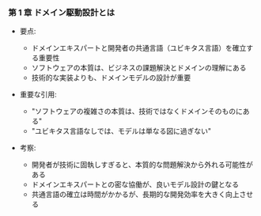 ### 第 1 章 ドメイン駆動設計とは

- 要点:

  - ドメインエキスパートと開発者の共通言語（ユビキタス言語）を確立する重要性
  - ソフトウェアの本質は、ビジネスの課題解決とドメインの理解にある
  - 技術的な実装よりも、ドメインモデルの設計が重要

- 重要な引用:

  - "ソフトウェアの複雑さの本質は、技術ではなくドメインそのものにある"
  - "ユビキタス言語なしでは、モデルは単なる図に過ぎない"

- 考察:
  - 開発者が技術に固執しすぎると、本質的な問題解決から外れる可能性がある
  - ドメインエキスパートとの密な協働が、良いモデル設計の鍵となる
  - 共通言語の確立は時間がかかるが、長期的な開発効率を大きく向上させる
